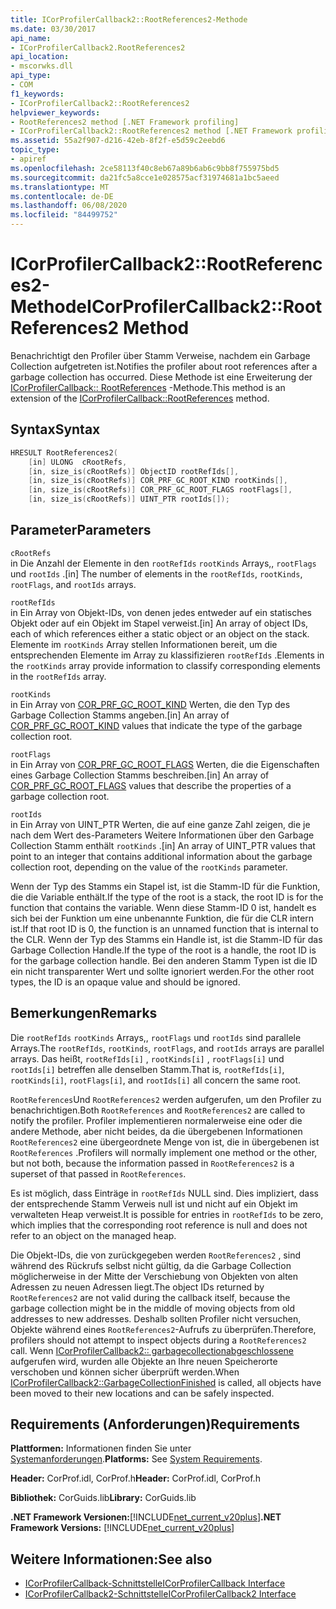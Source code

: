 ```yaml
---
title: ICorProfilerCallback2::RootReferences2-Methode
ms.date: 03/30/2017
api_name:
- ICorProfilerCallback2.RootReferences2
api_location:
- mscorwks.dll
api_type:
- COM
f1_keywords:
- ICorProfilerCallback2::RootReferences2
helpviewer_keywords:
- RootReferences2 method [.NET Framework profiling]
- ICorProfilerCallback2::RootReferences2 method [.NET Framework profiling]
ms.assetid: 55a2f907-d216-42eb-8f2f-e5d59c2eebd6
topic_type:
- apiref
ms.openlocfilehash: 2ce58113f40c8eb67a89b6ab6c9bb8f755975bd5
ms.sourcegitcommit: da21fc5a8cce1e028575acf31974681a1bc5aeed
ms.translationtype: MT
ms.contentlocale: de-DE
ms.lasthandoff: 06/08/2020
ms.locfileid: "84499752"
---
```

# <a name="icorprofilercallback2rootreferences2-method"></a><span data-ttu-id="bdded-102">ICorProfilerCallback2::RootReferences2-Methode</span><span class="sxs-lookup"><span data-stu-id="bdded-102">ICorProfilerCallback2::RootReferences2 Method</span></span>
<span data-ttu-id="bdded-103">Benachrichtigt den Profiler über Stamm Verweise, nachdem ein Garbage Collection aufgetreten ist.</span><span class="sxs-lookup"><span data-stu-id="bdded-103">Notifies the profiler about root references after a garbage collection has occurred.</span></span> <span data-ttu-id="bdded-104">Diese Methode ist eine Erweiterung der [ICorProfilerCallback:: RootReferences](icorprofilercallback-rootreferences-method.md) -Methode.</span><span class="sxs-lookup"><span data-stu-id="bdded-104">This method is an extension of the [ICorProfilerCallback::RootReferences](icorprofilercallback-rootreferences-method.md) method.</span></span>  
  
## <a name="syntax"></a><span data-ttu-id="bdded-105">Syntax</span><span class="sxs-lookup"><span data-stu-id="bdded-105">Syntax</span></span>  
  
```cpp  
HRESULT RootReferences2(  
    [in] ULONG  cRootRefs,  
    [in, size_is(cRootRefs)] ObjectID rootRefIds[],  
    [in, size_is(cRootRefs)] COR_PRF_GC_ROOT_KIND rootKinds[],  
    [in, size_is(cRootRefs)] COR_PRF_GC_ROOT_FLAGS rootFlags[],  
    [in, size_is(cRootRefs)] UINT_PTR rootIds[]);  
```  
  
## <a name="parameters"></a><span data-ttu-id="bdded-106">Parameter</span><span class="sxs-lookup"><span data-stu-id="bdded-106">Parameters</span></span>  
 `cRootRefs`  
 <span data-ttu-id="bdded-107">in Die Anzahl der Elemente in den `rootRefIds` `rootKinds` Arrays,, `rootFlags` und `rootIds` .</span><span class="sxs-lookup"><span data-stu-id="bdded-107">[in] The number of elements in the `rootRefIds`, `rootKinds`, `rootFlags`, and `rootIds` arrays.</span></span>  
  
 `rootRefIds`  
 <span data-ttu-id="bdded-108">in Ein Array von Objekt-IDs, von denen jedes entweder auf ein statisches Objekt oder auf ein Objekt im Stapel verweist.</span><span class="sxs-lookup"><span data-stu-id="bdded-108">[in] An array of object IDs, each of which references either a static object or an object on the stack.</span></span> <span data-ttu-id="bdded-109">Elemente im `rootKinds` Array stellen Informationen bereit, um die entsprechenden Elemente im Array zu klassifizieren `rootRefIds` .</span><span class="sxs-lookup"><span data-stu-id="bdded-109">Elements in the `rootKinds` array provide information to classify corresponding elements in the `rootRefIds` array.</span></span>  
  
 `rootKinds`  
 <span data-ttu-id="bdded-110">in Ein Array von [COR_PRF_GC_ROOT_KIND](cor-prf-gc-root-kind-enumeration.md) Werten, die den Typ des Garbage Collection Stamms angeben.</span><span class="sxs-lookup"><span data-stu-id="bdded-110">[in] An array of [COR_PRF_GC_ROOT_KIND](cor-prf-gc-root-kind-enumeration.md) values that indicate the type of the garbage collection root.</span></span>  
  
 `rootFlags`  
 <span data-ttu-id="bdded-111">in Ein Array von [COR_PRF_GC_ROOT_FLAGS](cor-prf-gc-root-flags-enumeration.md) Werten, die die Eigenschaften eines Garbage Collection Stamms beschreiben.</span><span class="sxs-lookup"><span data-stu-id="bdded-111">[in] An array of [COR_PRF_GC_ROOT_FLAGS](cor-prf-gc-root-flags-enumeration.md) values that describe the properties of a garbage collection root.</span></span>  
  
 `rootIds`  
 <span data-ttu-id="bdded-112">in Ein Array von UINT_PTR Werten, die auf eine ganze Zahl zeigen, die je nach dem Wert des-Parameters Weitere Informationen über den Garbage Collection Stamm enthält `rootKinds` .</span><span class="sxs-lookup"><span data-stu-id="bdded-112">[in] An array of UINT_PTR values that point to an integer that contains additional information about the garbage collection root, depending on the value of the `rootKinds` parameter.</span></span>  
  
 <span data-ttu-id="bdded-113">Wenn der Typ des Stamms ein Stapel ist, ist die Stamm-ID für die Funktion, die die Variable enthält.</span><span class="sxs-lookup"><span data-stu-id="bdded-113">If the type of the root is a stack, the root ID is for the function that contains the variable.</span></span> <span data-ttu-id="bdded-114">Wenn diese Stamm-ID 0 ist, handelt es sich bei der Funktion um eine unbenannte Funktion, die für die CLR intern ist.</span><span class="sxs-lookup"><span data-stu-id="bdded-114">If that root ID is 0, the function is an unnamed function that is internal to the CLR.</span></span> <span data-ttu-id="bdded-115">Wenn der Typ des Stamms ein Handle ist, ist die Stamm-ID für das Garbage Collection Handle.</span><span class="sxs-lookup"><span data-stu-id="bdded-115">If the type of the root is a handle, the root ID is for the garbage collection handle.</span></span> <span data-ttu-id="bdded-116">Bei den anderen Stamm Typen ist die ID ein nicht transparenter Wert und sollte ignoriert werden.</span><span class="sxs-lookup"><span data-stu-id="bdded-116">For the other root types, the ID is an opaque value and should be ignored.</span></span>  
  
## <a name="remarks"></a><span data-ttu-id="bdded-117">Bemerkungen</span><span class="sxs-lookup"><span data-stu-id="bdded-117">Remarks</span></span>  
 <span data-ttu-id="bdded-118">Die `rootRefIds` `rootKinds` Arrays,, `rootFlags` und `rootIds` sind parallele Arrays.</span><span class="sxs-lookup"><span data-stu-id="bdded-118">The `rootRefIds`, `rootKinds`, `rootFlags`, and `rootIds` arrays are parallel arrays.</span></span> <span data-ttu-id="bdded-119">Das heißt, `rootRefIds[i]` , `rootKinds[i]` , `rootFlags[i]` und `rootIds[i]` betreffen alle denselben Stamm.</span><span class="sxs-lookup"><span data-stu-id="bdded-119">That is, `rootRefIds[i]`, `rootKinds[i]`, `rootFlags[i]`, and `rootIds[i]` all concern the same root.</span></span>  
  
 <span data-ttu-id="bdded-120">`RootReferences`Und `RootReferences2` werden aufgerufen, um den Profiler zu benachrichtigen.</span><span class="sxs-lookup"><span data-stu-id="bdded-120">Both `RootReferences` and `RootReferences2` are called to notify the profiler.</span></span> <span data-ttu-id="bdded-121">Profiler implementieren normalerweise eine oder die andere Methode, aber nicht beides, da die übergebenen Informationen `RootReferences2` eine übergeordnete Menge von ist, die in übergebenen ist `RootReferences` .</span><span class="sxs-lookup"><span data-stu-id="bdded-121">Profilers will normally implement one method or the other, but not both, because the information passed in `RootReferences2` is a superset of that passed in `RootReferences`.</span></span>  
  
 <span data-ttu-id="bdded-122">Es ist möglich, dass Einträge in `rootRefIds` NULL sind. Dies impliziert, dass der entsprechende Stamm Verweis null ist und nicht auf ein Objekt im verwalteten Heap verweist.</span><span class="sxs-lookup"><span data-stu-id="bdded-122">It is possible for entries in `rootRefIds` to be zero, which implies that the corresponding root reference is null and does not refer to an object on the managed heap.</span></span>  
  
 <span data-ttu-id="bdded-123">Die Objekt-IDs, die von zurückgegeben werden `RootReferences2` , sind während des Rückrufs selbst nicht gültig, da die Garbage Collection möglicherweise in der Mitte der Verschiebung von Objekten von alten Adressen zu neuen Adressen liegt.</span><span class="sxs-lookup"><span data-stu-id="bdded-123">The object IDs returned by `RootReferences2` are not valid during the callback itself, because the garbage collection might be in the middle of moving objects from old addresses to new addresses.</span></span> <span data-ttu-id="bdded-124">Deshalb sollten Profiler nicht versuchen, Objekte während eines `RootReferences2`-Aufrufs zu überprüfen.</span><span class="sxs-lookup"><span data-stu-id="bdded-124">Therefore, profilers should not attempt to inspect objects during a `RootReferences2` call.</span></span> <span data-ttu-id="bdded-125">Wenn [ICorProfilerCallback2:: garbagecollectionabgeschlossene](icorprofilercallback2-garbagecollectionfinished-method.md) aufgerufen wird, wurden alle Objekte an Ihre neuen Speicherorte verschoben und können sicher überprüft werden.</span><span class="sxs-lookup"><span data-stu-id="bdded-125">When [ICorProfilerCallback2::GarbageCollectionFinished](icorprofilercallback2-garbagecollectionfinished-method.md) is called, all objects have been moved to their new locations and can be safely inspected.</span></span>  
  
## <a name="requirements"></a><span data-ttu-id="bdded-126">Requirements (Anforderungen)</span><span class="sxs-lookup"><span data-stu-id="bdded-126">Requirements</span></span>  
 <span data-ttu-id="bdded-127">**Plattformen:** Informationen finden Sie unter [Systemanforderungen](../../get-started/system-requirements.md).</span><span class="sxs-lookup"><span data-stu-id="bdded-127">**Platforms:** See [System Requirements](../../get-started/system-requirements.md).</span></span>  
  
 <span data-ttu-id="bdded-128">**Header:** CorProf.idl, CorProf.h</span><span class="sxs-lookup"><span data-stu-id="bdded-128">**Header:** CorProf.idl, CorProf.h</span></span>  
  
 <span data-ttu-id="bdded-129">**Bibliothek:** CorGuids.lib</span><span class="sxs-lookup"><span data-stu-id="bdded-129">**Library:** CorGuids.lib</span></span>  
  
 <span data-ttu-id="bdded-130">**.NET Framework Versionen:**[!INCLUDE[net_current_v20plus](../../../../includes/net-current-v20plus-md.md)]</span><span class="sxs-lookup"><span data-stu-id="bdded-130">**.NET Framework Versions:** [!INCLUDE[net_current_v20plus](../../../../includes/net-current-v20plus-md.md)]</span></span>  
  
## <a name="see-also"></a><span data-ttu-id="bdded-131">Weitere Informationen:</span><span class="sxs-lookup"><span data-stu-id="bdded-131">See also</span></span>

- [<span data-ttu-id="bdded-132">ICorProfilerCallback-Schnittstelle</span><span class="sxs-lookup"><span data-stu-id="bdded-132">ICorProfilerCallback Interface</span></span>](icorprofilercallback-interface.md)
- [<span data-ttu-id="bdded-133">ICorProfilerCallback2-Schnittstelle</span><span class="sxs-lookup"><span data-stu-id="bdded-133">ICorProfilerCallback2 Interface</span></span>](icorprofilercallback2-interface.md)

